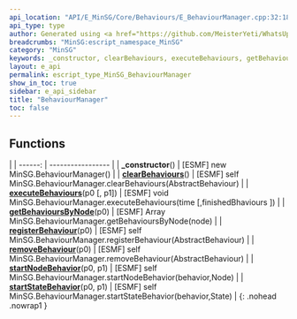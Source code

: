 ```yaml
---
api_location: "API/E_MinSG/Core/Behaviours/E_BehaviourManager.cpp:32:18"
api_type: type
author: Generated using <a href="https://github.com/MeisterYeti/WhatsUpDoc">WhatsUpDoc</a>
breadcrumbs: "MinSG:escript_namespace_MinSG"
category: "MinSG"
keywords: _constructor, clearBehaviours, executeBehaviours, getBehavioursByNode, registerBehaviour, removeBehaviour, startNodeBehavior, startStateBehavior
layout: e_api
permalink: escript_type_MinSG_BehaviourManager
show_in_toc: true
sidebar: e_api_sidebar
title: "BehaviourManager"
toc: false
---
```


## Functions

|
| ------: | ----------------- |
| **_constructor**() | [ESMF] new MinSG.BehaviourManager() |
| **[clearBehaviours](classMinSG_1_1BehaviourManager#classMinSG_1_1BehaviourManager_1a0a73ccf0aff176411e59551b24e9590b)**() | [ESMF] self MinSG.BehaviourManager.clearBehaviours(AbstractBehaviour) |
| **[executeBehaviours](classMinSG_1_1BehaviourManager#classMinSG_1_1BehaviourManager_1afc174f50377b1bff5ea21c3392b2b1b6)**(p0 [, p1]) | [ESMF] void MinSG.BehaviourManager.executeBehaviours(time [,finishedBhaviours ]) |
| **[getBehavioursByNode](classMinSG_1_1BehaviourManager#classMinSG_1_1BehaviourManager_1ad0f77c1c301905b5557989883a87971d)**(p0) | [ESMF] Array MinSG.BehaviourManager.getBehavioursByNode(node) |
| **[registerBehaviour](classMinSG_1_1BehaviourManager#classMinSG_1_1BehaviourManager_1a526166920b6d57a5d7e8d07664b20247)**(p0) | [ESMF] self MinSG.BehaviourManager.registerBehaviour(AbstractBehaviour) |
| **[removeBehaviour](classMinSG_1_1BehaviourManager#classMinSG_1_1BehaviourManager_1a8afce22825b96df8ce5313c33fd4b518)**(p0) | [ESMF] self MinSG.BehaviourManager.removeBehaviour(AbstractBehaviour) |
| **[startNodeBehavior](classMinSG_1_1BehaviourManager#classMinSG_1_1BehaviourManager_1a355f6797bb5814cabb741034d3c3ecfc)**(p0, p1) | [ESMF] self MinSG.BehaviourManager.startNodeBehavior(behavior,Node) |
| **[startStateBehavior](classMinSG_1_1BehaviourManager#classMinSG_1_1BehaviourManager_1a1f2e8604346618fd37313214d8db9b47)**(p0, p1) | [ESMF] self MinSG.BehaviourManager.startStateBehavior(behavior,State) |
{: .nohead .nowrap1 }
